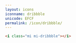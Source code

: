 ```yaml
---
layout: icons
iconname: dribbble
unicode: EFCF
permalink: /icon/dribbble/
---
```


``` html
<i class="mi mi-dribbble"></i>
```
